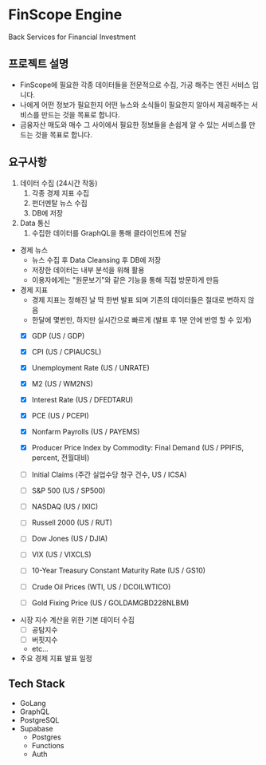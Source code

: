 # FinScope Engine
Back Services for Financial Investment

## 프로젝트 설명
* FinScope에 필요한 각종 데이터들을 전문적으로 수집, 가공 해주는 엔진 서비스 입니다.
* 나에게 어떤 정보가 필요한지 어떤 뉴스와 소식들이 필요한지 알아서 제공해주는 서비스를 만드는 것을 목표로 합니다.
* 금융자산 매도와 매수 그 사이에서 필요한 정보들을 손쉽게 알 수 있는 서비스를 만드는 것을 목표로 합니다.

## 요구사항

1. 데이터 수집 (24시간 작동)
    1. 각종 경제 지표 수집
    1. 펀더멘탈 뉴스 수집
    1. DB에 저장
1. Data 통신
    1. 수집한 데이터를 GraphQL을 통해 클라이언트에 전달

* 경제 뉴스
    * 뉴스 수집 후 Data Cleansing 후 DB에 저장
    * 저장한 데이터는 내부 분석을 위해 활용
    * 이용자에게는 "원문보기"와 같은 기능을 통해 직접 방문하게 만듬
* 경제 지표
    * 경제 지표는 정해진 날 딱 한번 발표 되며 기존의 데이터들은 절대로 변하지 않음
    * 한달에 몇번만, 하지만 실시간으로 빠르게 (발표 후 1분 안에 반영 할 수 있게)
    - [x] GDP (US / GDP)
    - [x] CPI (US / CPIAUCSL)
    - [x] Unemployment Rate (US / UNRATE)
    - [x] M2 (US / WM2NS)
    - [x] Interest Rate (US / DFEDTARU)
    - [x] PCE (US / PCEPI)
    - [x] Nonfarm Payrolls (US / PAYEMS)
    - [x] Producer Price Index by Commodity: Final Demand (US / PPIFIS, percent, 전월대비)
    - [ ] Initial Claims (주간 실업수당 청구 건수, US / ICSA)

    - [ ] S&P 500 (US / SP500)
    - [ ] NASDAQ (US / IXIC)
    - [ ] Russell 2000 (US / RUT)
    - [ ] Dow Jones (US / DJIA)
    - [ ] VIX (US / VIXCLS)
    - [ ] 10-Year Treasury Constant Maturity Rate (US / GS10)
    - [ ] Crude Oil Prices (WTI, US / DCOILWTICO)
    - [ ] Gold Fixing Price (US / GOLDAMGBD228NLBM)
* 시장 지수 계산을 위한 기본 데이터 수집
    - [ ] 공탐지수
    - [ ] 버핏지수
    * etc...
* 주요 경제 지표 발표 일정

## Tech Stack
* GoLang
* GraphQL
* PostgreSQL
* Supabase
    * Postgres
    * Functions
    * Auth